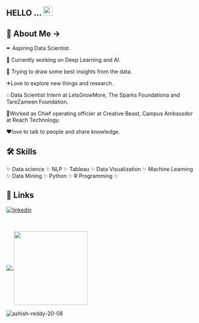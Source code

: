 ## HELLO  ... <img src="https://media.giphy.com/media/hvRJCLFzcasrR4ia7z/giphy.gif" width="25px">




## 🚀 About Me ->
✒ Aspiring Data Scientist.

📕 Currently working on Deep Learning and AI.

📖 Trying to draw some best insights from the data.

✈Love to explore new things and research. 

💥Data Scientist Intern at LetsGrowMore, The Sparks Foundationa and TareZameen Foundation.

🏢Worked as Chief operating officier at Creative Beast, Campus Ambassdor at Reach Technology.

❤love to talk to people and share knowledge.
  

  

## 🛠 Skills
✨ Data science ✨ NLP ✨ Tableau ✨ Data Visualization ✨ Machine Learning ✨ Data Mining ✨ Python ✨ R Programming ✨

  
## 🔗 Links

[![linkedin](https://img.shields.io/badge/linkedin-0A66C2?style=for-the-badge&logo=linkedin&logoColor=white)](https://www.linkedin.com/in/ashish-r-2b4091b7/)


  
<!--
**ashish-reddy-20-08/ashish-reddy-20-08** is a ✨ _special_ ✨ repository because its `README.md` (this file) appears on your GitHub profile.

Here are some ideas to get you started:

- 🔭 I’m currently working on ...
- 🌱 I’m currently learning ...
- 👯 I’m looking to collaborate on ...
- 🤔 I’m looking for help with ...
- 💬 Ask me about ...
- 📫 How to reach me: ...
- 😄 Pronouns: ...
- ⚡ Fun fact: ...
-->

<br/>
<br/>
<a href="https://github.com/ashish-reddy-20-08">
  <img align="center" src="https://github-readme-stats.vercel.app/api?username=ashish-reddy-20-08&show_icons=true&hide_border=false&title_color=ffffff&amp&icon_color=bb2acf&amp&text_color=daf7dc&amp&bg_color=191919"/>
</a>
<a href="https://github.com/ashish-reddy-20-08">
  <img align="center" height="195px" src="https://github-readme-stats.vercel.app/api/top-langs/?username=ashish-reddy-20-08&theme=dark&hide_langs_below=0" />
</a>

<p align="center">

</p>



<p><img align="center" src="https://github-readme-streak-stats.herokuapp.com/?user=ashish-reddy-20-08&" alt="ashish-reddy-20-08" /></p>

